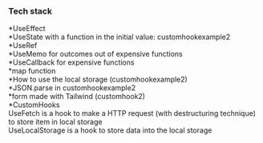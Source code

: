 ### Tech stack

*UseEffect<br/>
*UseState with a function in the initial value: customhookexample2</br>
*UseRef</br>
*UseMemo for outcomes out of expensive functions</br>
*UseCallback for expensive functions</br>
*map function</br>
*How to use the local storage (customhookexample2)</br>
*JSON.parse in customhookexample2</br>
*form made with Tailwind (customhook2)</br>
*CustomHooks</br>
UseFetch is a hook to make a HTTP request (with destructuring technique)</br>
to store item in local storage</br>
UseLocalStorage is a hook to store data into the local storage</br>
